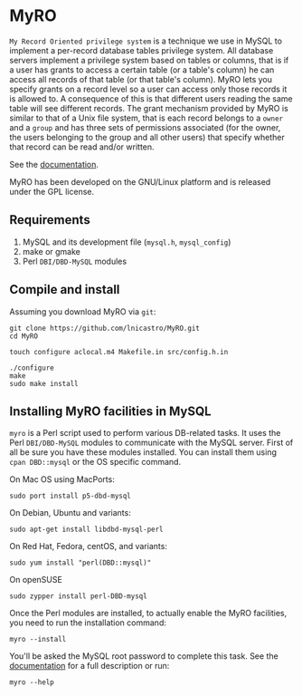 # MyRO
`My Record Oriented privilege system` is a technique we use in MySQL to implement a per-record database tables privilege system.
All database servers implement a privilege system based on tables or columns, that is if a user has grants to access a certain table (or a table's column) he can access all records of that table (or that table's column).
MyRO lets you specify grants on a record level so a user can access only those records it is allowed to. A consequence of this is that different users reading the same table will see different records.
The grant mechanism provided by MyRO is similar to that of a Unix file system, that is each record belongs to a `owner` and a `group` and has three sets of permissions associated (for the owner, the users belonging to the group and all other users) that specify whether that record can be read and/or written.

See the [documentation](doc/myro.pdf).

MyRO has been developed on the GNU/Linux platform and is released under the GPL license.

## Requirements

1. MySQL and its development file (`mysql.h`, `mysql_config`)
2. make or gmake
3. Perl `DBI/DBD-MySQL` modules

## Compile and install
Assuming you download MyRO via `git`:
```
git clone https://github.com/lnicastro/MyRO.git
cd MyRO

touch configure aclocal.m4 Makefile.in src/config.h.in

./configure
make
sudo make install
```

## Installing MyRO facilities in MySQL
`myro` is a Perl script used to perform various DB-related tasks.
It uses the Perl `DBI/DBD-MySQL` modules to communicate with the MySQL server.
First of all be sure you have these modules installed. You can install them using `cpan DBD::mysql` or the OS specific command.

On Mac OS using MacPorts:
```
sudo port install p5-dbd-mysql
```
On Debian, Ubuntu and variants:
```
sudo apt-get install libdbd-mysql-perl
```
On Red Hat, Fedora, centOS, and variants:
```
sudo yum install "perl(DBD::mysql)"
```
On openSUSE
```
sudo zypper install perl-DBD-mysql
```

Once the Perl modules are installed, to actually enable the MyRO facilities, you need to run the installation command:
```
myro --install
```

You'll be asked the MySQL root password to complete this task.
See the [documentation](doc/myro.pdf) for a full description or run:
```
myro --help
```
